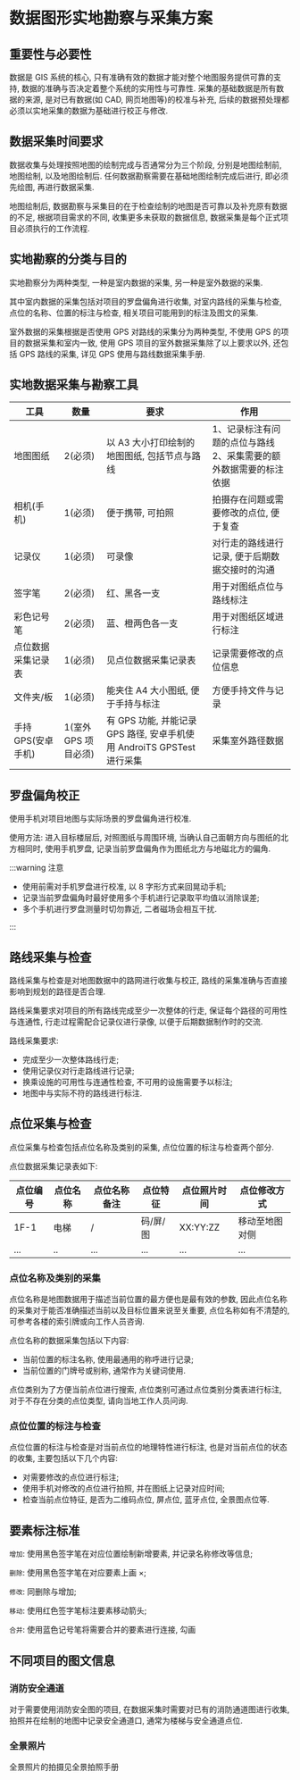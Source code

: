 # 数据图形实地勘察与采集方案

## 重要性与必要性

数据是 GIS 系统的核心, 只有准确有效的数据才能对整个地图服务提供可靠的支持, 数据的准确与否决定着整个系统的实用性与可靠性.
采集的基础数据是所有数据的来源, 是对已有数据(如 CAD, 网页地图等)的校准与补充, 后续的数据预处理都必须以实地采集的数据为基础进行校正与修改.

## 数据采集时间要求

数据收集与处理按照地图的绘制完成与否通常分为三个阶段, 分别是地图绘制前, 地图绘制, 以及地图绘制后. 任何数据勘察需要在基础地图绘制完成后进行, 即必须先绘图, 再进行数据采集.

地图绘制后, 数据勘察与采集目的在于检查绘制的地图是否可靠以及补充原有数据的不足, 根据项目需求的不同, 收集更多未获取的数据信息, 数据采集是每个正式项目必须执行的工作流程.

## 实地勘察的分类与目的

实地勘察分为两种类型, 一种是室内数据的采集, 另一种是室外数据的采集.

其中室内数据的采集包括对项目的罗盘偏角进行收集, 对室内路线的采集与检查, 点位的名称、位置的标注与检查, 相关项目可能用到的标注及图文的采集.

室外数据的采集根据是否使用 GPS 对路线的采集分为两种类型, 不使用 GPS 的项目的数据采集和室内一致, 使用 GPS 项目的室外数据采集除了以上要求以外, 还包括 GPS 路线的采集, 详见 GPS 使用与路线数据采集手册.

## 实地数据采集与勘察工具

| 工具               | 数量                 | 要求                                                                   | 作用                                                              |
| ------------------ | -------------------- | ---------------------------------------------------------------------- | ----------------------------------------------------------------- |
| 地图图纸           | 2(必须)              | 以 A3 大小打印绘制的地图图纸, 包括节点与路线                           | 1、记录标注有问题的点位与路线 2、采集需要的额外数据需要的标注依据 |
| 相机(手机)         | 1(必须)              | 便于携带, 可拍照                                                       | 拍摄存在问题或需要修改的点位, 便于复查                            |
| 记录仪             | 1(必须)              | 可录像                                                                 | 对行走的路线进行记录, 便于后期数据交接时的沟通                    |
| 签字笔             | 2(必须)              | 红、黑各一支                                                           | 用于对图纸点位与路线标注                                          |
| 彩色记号笔         | 2(必须)              | 蓝、橙两色各一支                                                       | 用于对图纸区域进行标注                                            |
| 点位数据采集记录表 | 1(必须)              | 见点位数据采集记录表                                                   | 记录需要修改的点位信息                                            |
| 文件夹/板          | 1(必须)              | 能夹住 A4 大小图纸, 便于手持与标注                                     | 方便手持文件与记录                                                |
| 手持 GPS(安卓手机) | 1(室外 GPS 项目必须) | 有 GPS 功能, 并能记录 GPS 路径, 安卓手机使用 AndroiTS GPSTest 进行采集 | 采集室外路径数据                                                  |

## 罗盘偏角校正

使用手机对项目地图与实际场景的罗盘偏角进行校准.

使用方法: 进入目标楼层后, 对照图纸与周围环境, 当确认自己面朝方向与图纸的北方相同时, 使用手机罗盘, 记录当前罗盘偏角作为图纸北方与地磁北方的偏角.

:::warning 注意

- 使用前需对手机罗盘进行校准, 以 8 字形方式来回晃动手机;
- 记录当前罗盘偏角时最好使用多个手机进行记录取平均值以消除误差;
- 多个手机进行罗盘测量时切勿靠近, 二者磁场会相互干扰.

:::

## 路线采集与检查

路线采集与检查是对地图数据中的路网进行收集与校正, 路线的采集准确与否直接影响到规划的路径是否合理.

路线采集要求对项目的所有路线完成至少一次整体的行走, 保证每个路径的可用性与连通性, 行走过程需配合记录仪进行录像, 以便于后期数据制作时的交流.

路线采集要求:

- 完成至少一次整体路线行走;
- 使用记录仪对行走路线进行记录;
- 换乘设施的可用性与连通性检查, 不可用的设施需要予以标注;
- 地图中与实际不符的路线进行标注.

## 点位采集与检查

点位采集与检查包括点位名称及类别的采集, 点位位置的标注与检查两个部分.

点位数据采集记录表如下:

| 点位编号 | 点位名称 | 点位名称备注 | 点位特征 | 点位照片时间 | 点位修改方式   |
| -------- | -------- | ------------ | -------- | ------------ | -------------- |
| 1F-1     | 电梯     | /            | 码/屏/图 | XX:YY:ZZ     | 移动至地图对侧 |
| ...      | ..       | ...          | ...      | ...          | ...            |

### 点位名称及类别的采集

点位名称是地图数据用于描述当前位置的最方便也是最有效的参数, 因此点位名称的采集对于能否准确描述当前以及目标位置来说至关重要, 点位名称如有不清楚的, 可参考各楼的索引牌或向工作人员咨询.

点位名称的数据采集包括以下内容:

- 当前位置的标注名称, 使用最通用的称呼进行记录;
- 当前位置的门牌号或别称, 通常作为关键词使用.

点位类别为了方便当前点位进行搜索, 点位类别可通过点位类别分类表进行标注, 对于不存在分类的点位类型, 请向当地工作人员问询.

### 点位位置的标注与检查

点位位置的标注与检查是对当前点位的地理特性进行标注, 也是对当前点位的状态的收集, 主要包括以下几个内容:

- 对需要修改的点位进行标注;
- 使用手机对修改的点位进行拍照, 并在图纸上记录对应时间;
- 检查当前点位特征, 是否为二维码点位, 屏点位, 蓝牙点位, 全景图点位等.

## 要素标注标准

`增加`: 使用黑色签字笔在对应位置绘制新增要素, 并记录名称修改等信息;

`删除`: 使用黑色签字笔在对应要素上画 ×;

`修改`: 同删除与增加;

`移动`: 使用红色签字笔标注要素移动箭头;

`合并`: 使用蓝色记号笔将需要合并的要素进行连接, 勾画

## 不同项目的图文信息

### 消防安全通道

对于需要使用消防安全图的项目, 在数据采集时需要对已有的消防通道图进行收集, 拍照并在绘制的地图中记录安全通道口, 通常为楼梯与安全通道点位.

### 全景照片

全景照片的拍摄见全景拍照手册
